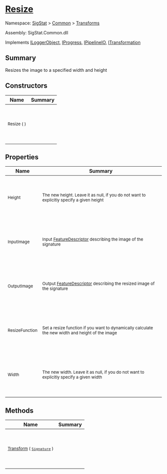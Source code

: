 # [Resize](./Resize.md)

Namespace: [SigStat]() > [Common](./../README.md) > [Transforms](./README.md)

Assembly: SigStat.Common.dll

Implements [ILoggerObject](./../ILoggerObject.md), [IProgress](./../Helpers/IProgress.md), [IPipelineIO](./../Pipeline/IPipelineIO.md), [ITransformation](./../ITransformation.md)

## Summary
Resizes the image to a specified width and height

## Constructors

| Name | Summary | 
| --- | --- | 
| <p>&nbsp;</p><sub>Resize (  )</sub><p>&nbsp;</p>| <p>&nbsp;</p><sub></sub><p>&nbsp;</p>| <br>


## Properties

| Name | Summary | 
| --- | --- | 
| <p>&nbsp;</p><sub>Height</sub><p>&nbsp;</p>| <p>&nbsp;</p><sub>The new height. Leave it as null, if you do not want to explicitly specify a given height</sub><p>&nbsp;</p>| <br>
| <p>&nbsp;</p><sub>InputImage</sub><p>&nbsp;</p>| <p>&nbsp;</p><sub>Input [FeatureDescriptor](https://github.com/hargitomi97/sigstat/blob/master/docs/md/SigStat/Common/FeatureDescriptor.md) describing the image of the signature</sub><p>&nbsp;</p>| <br>
| <p>&nbsp;</p><sub>OutputImage</sub><p>&nbsp;</p>| <p>&nbsp;</p><sub>Output [FeatureDescriptor](https://github.com/hargitomi97/sigstat/blob/master/docs/md/SigStat/Common/FeatureDescriptor.md) describing the resized image of the signature</sub><p>&nbsp;</p>| <br>
| <p>&nbsp;</p><sub>ResizeFunction</sub><p>&nbsp;</p>| <p>&nbsp;</p><sub>Set a resize function if you want to dynamically calculate the new width and height of the image</sub><p>&nbsp;</p>| <br>
| <p>&nbsp;</p><sub>Width</sub><p>&nbsp;</p>| <p>&nbsp;</p><sub>The new width. Leave it as null, if you do not want to explicitly specify a given width</sub><p>&nbsp;</p>| <br>


## Methods

| Name | Summary | 
| --- | --- | 
| <p>&nbsp;</p><sub>[Transform](./Methods/Resize-100663716.md) ( [`Signature`](./../Signature.md) )</sub><p>&nbsp;</p>| <p>&nbsp;</p><sub></sub><p>&nbsp;</p>| <br>


